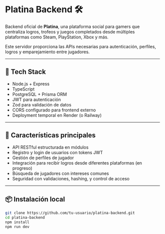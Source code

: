 # Platina Backend 🛠️

Backend oficial de **Platina**, una plataforma social para gamers que centraliza logros, trofeos y juegos completados desde múltiples plataformas como Steam, PlayStation, Xbox y más.

Este servidor proporciona las APIs necesarias para autenticación, perfiles, logros y emparejamiento entre jugadores.

---

## 🧱 Tech Stack

- Node.js + Express
- TypeScript
- PostgreSQL + Prisma ORM
- JWT para autenticación
- Zod para validación de datos
- CORS configurado para frontend externo
- Deployment temporal en Render (o Railway)

---

## 🔐 Características principales

- API RESTful estructurada en módulos
- Registro y login de usuarios con tokens JWT
- Gestión de perfiles de jugador
- Integración para recibir logros desde diferentes plataformas (en progreso)
- Búsqueda de jugadores con intereses comunes
- Seguridad con validaciones, hashing, y control de acceso

---

## 📦 Instalación local

```bash
git clone https://github.com/tu-usuario/platina-backend.git
cd platina-backend
npm install
npm run dev

